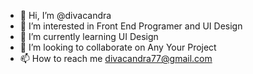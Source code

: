 - 👋 Hi, I’m @divacandra
- 👀 I’m interested in Front End Programer and UI Design
- 🌱 I’m currently learning UI Design
- 💞️ I’m looking to collaborate on Any Your Project
- 📫 How to reach me divacandra77@gmail.com

<!---
divacandra/divacandra is a ✨ special ✨ repository because its `README.md` (this file) appears on your GitHub profile.
You can click the Preview link to take a look at your changes.
--->
